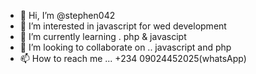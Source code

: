 - 👋 Hi, I’m @stephen042
- 👀 I’m interested in javascript for wed development
- 🌱 I’m currently learning . php & javascipt
- 💞️ I’m looking to collaborate on .. javascript and php
- 📫 How to reach me ... +234 09024452025(whatsApp)

<!---
stephen042/stephen042 is a ✨ special ✨ repository because its `README.md` (this file) appears on your GitHub profile.
You can click the Preview link to take a look at your changes.
--->

